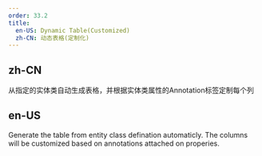 ```yaml
---
order: 33.2
title:
  en-US: Dynamic Table(Customized)
  zh-CN: 动态表格(定制化)
---
```


## zh-CN

从指定的实体类自动生成表格，并根据实体类属性的Annotation标签定制每个列

## en-US

Generate the table from entity class defination automaticly. The columns will be customized based on annotations attached on properies.
